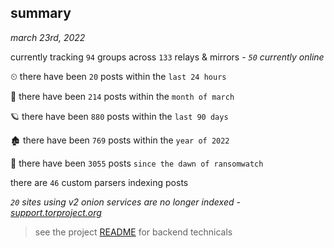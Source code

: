 
## summary
_march 23rd, 2022_

currently tracking `94` groups across `133` relays & mirrors - _`50` currently online_

⏲ there have been `20` posts within the `last 24 hours`

🦈 there have been `214` posts within the `month of march`

🪐 there have been `880` posts within the `last 90 days`

🏚 there have been `769` posts within the `year of 2022`

🦕 there have been `3055` posts `since the dawn of ransomwatch`

there are `46` custom parsers indexing posts

_`20` sites using v2 onion services are no longer indexed - [support.torproject.org](https://support.torproject.org/onionservices/v2-deprecation/)_

> see the project [README](https://github.com/thetanz/ransomwatch#ransomwatch--) for backend technicals
